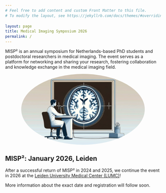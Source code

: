 ```yaml
---
# Feel free to add content and custom Front Matter to this file.
# To modify the layout, see https://jekyllrb.com/docs/themes/#overriding-theme-defaults

layout: page
title: Medical Imaging Symposium 2026
permalink: /
---
```


MISP² is an annual symposium for Netherlands-based PhD students and postdoctoral researchers in medical imaging. The event serves as a platform for networking and sharing your research, fostering collaboration and knowledge exchange in the medical imaging field.

<div style="text-align: center; margin-bottom: 20px;">
    <img src="/assets/docter_in_front_of_medical_image.png" alt="Description of the image" style="width: 400px; border-radius: 50%;" />
</div>


## MISP²: January 2026, Leiden

After a successful return of MISP² in 2024 and 2025, we continue the event in 2026 at the [Leiden University Medical Center (LUMC)](https://www.lumc.nl/en/)!

More information about the exact date and registration will follow soon.

<!--
## More information?

You can find information about the programme and registration on [this event page](https://www.utwente.nl/en/techmed/events/upcoming-events/2025/1/1669968/medical-imaging-symposium-for-phds-and-postdocs-2025).\
\
Follow our [LinkedIn page](https://www.linkedin.com/company/misp2) for updates!


### Abstract booklet

<div style="margin-bottom: 20px;">
    <a href="/assets/MISP_booklet_vf.pdf">
        <img src="/assets/MISP_booklet_vf-01.png" alt="MISP booklet" style="width: 200px;" />
    </a>
</div>

### Registration
Please, fill the following [registration form][gform].\
\
The deadline for registration will be **December 31** at 23:59.\
We can only host a limited number of people, thus in case of high demand the priority will be given to those who have an intention to present their work.

In case you are willing to present, a submission of an __abstract of at most 250 words__ is requested. Depending on the number of submissions, we are planning to have both full presentations (8 minutes) and power-pitches (2 minutes). We will try to find a balance in topics as well as group representation as much as possible.


More information is soon to follow!


[nki]: https://www.nki.nl/
[gform]: https://forms.gle/tNMHwrKbQXJDgPby6
--!>
